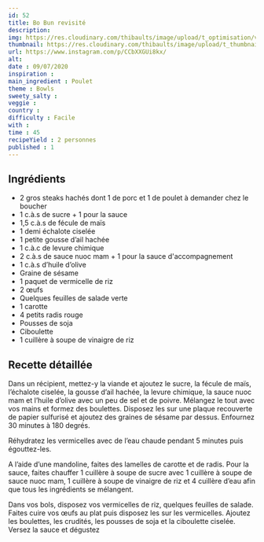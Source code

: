 ```yaml
---
id: 52
title: Bo Bun revisité
description: 
img: https://res.cloudinary.com/thibaults/image/upload/t_optimisation/v1600509111/Recipes/20200709_bobun.jpg
thumbnail: https://res.cloudinary.com/thibaults/image/upload/t_thumbnail_josie/v1600509111/Recipes/20200709_bobun.jpg
url: https://www.instagram.com/p/CCbXXGUi8kx/
alt: 
date : 09/07/2020
inspiration :
main_ingredient : Poulet
theme : Bowls
sweety_salty : 
veggie : 
country :
difficulty : Facile
with : 
time : 45
recipeYield : 2 personnes
published : 1
---
```


## Ingrédients
 - 2 gros steaks hachés dont 1 de porc et 1 de poulet à demander chez le boucher
 - 1 c.à.s de sucre + 1 pour la sauce
 - 1,5 c.à.s de fécule de maïs
 - 1 demi échalote ciselée
 - 1 petite gousse d’ail hachée
 - 1 c.à.c de levure chimique
 - 2 c.à.s de sauce nuoc mam + 1 pour la sauce d'accompagnement
 - 1 c.à.s d’huile d’olive
 - Graine de sésame
 - 1 paquet de vermicelle de riz
 - 2 œufs
 - Quelques feuilles de salade verte
 - 1 carotte
 - 4 petits radis rouge
 - Pousses de soja
 - Ciboulette
 - 1 cuillère à soupe de vinaigre de riz

## Recette détaillée
Dans un récipient, mettez-y la viande et ajoutez le sucre, la fécule de maïs, l’échalote ciselée, la gousse d’ail hachée, la levure chimique, la sauce nuoc mam et l’huile d’olive avec un peu de sel et de poivre. Mélangez le tout avec vos mains et formez des boulettes. Disposez les sur une plaque recouverte de papier sulfurisé et ajoutez des graines de sésame par dessus. Enfournez 30 minutes à 180 degrés. 

Réhydratez les vermicelles avec de l’eau chaude pendant 5 minutes puis égouttez-les. 

A l’aide d’une mandoline, faites des lamelles de carotte et de radis. Pour la sauce, faites chauffer 1 cuillère à soupe de sucre avec 1 cuillère à soupe de sauce nuoc mam, 1 cuillère à soupe de vinaigre de riz et 4 cuillère d’eau afin que tous les ingrédients se mélangent.

Dans vos bols, disposez vos vermicelles de riz, quelques feuilles de salade. Faites cuire vos œufs au plat puis disposez les sur les vermicelles. Ajoutez les boulettes, les crudités, les pousses de soja et la ciboulette ciselée. Versez la sauce et dégustez 